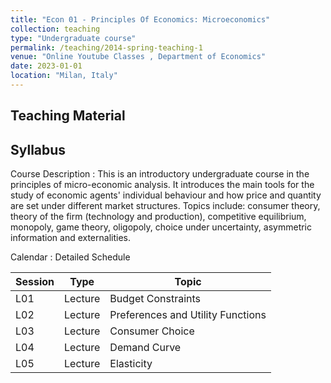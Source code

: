 ```yaml
---
title: "Econ 01 - Principles Of Economics: Microeconomics"
collection: teaching
type: "Undergraduate course"
permalink: /teaching/2014-spring-teaching-1
venue: "Online Youtube Classes , Department of Economics"
date: 2023-01-01
location: "Milan, Italy"
---
```


## Teaching Material

## Syllabus

Course Description
:   This is an introductory undergraduate course in the principles of micro-economic analysis. It introduces the main tools for the study of economic agents' individual behaviour and how price and quantity are set under different market structures. Topics include: consumer theory, theory of the firm (technology and production), competitive equilibrium, monopoly, game theory, oligopoly, choice under uncertainty, asymmetric information and externalities.

Calendar
:    Detailed Schedule

| Session    | Type         |  Topic                                      |
| --------   | ------------ | ------------------------------------------- |
| L01        | Lecture      | Budget Constraints                          |
| L02        | Lecture      | Preferences and Utility Functions           |
| L03        | Lecture      | Consumer Choice                             |
| L04        | Lecture      | Demand Curve                                |
| L05        | Lecture      | Elasticity                                  |
